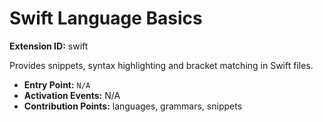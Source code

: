 # Swift Language Basics

**Extension ID:** swift

Provides snippets, syntax highlighting and bracket matching in Swift files.

* **Entry Point:** `N/A`
* **Activation Events:** N/A
* **Contribution Points:** languages, grammars, snippets
